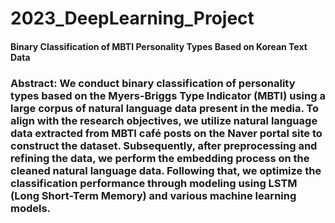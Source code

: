 # 2023_DeepLearning_Project

#### Binary Classification of MBTI Personality Types Based on Korean Text Data

### Abstract: We conduct binary classification of personality types based on the Myers-Briggs Type Indicator (MBTI) using a large corpus of natural language data present in the media. To align with the research objectives, we utilize natural language data extracted from MBTI café posts on the Naver portal site to construct the dataset. Subsequently, after preprocessing and refining the data, we perform the embedding process on the cleaned natural language data. Following that, we optimize the classification performance through modeling using LSTM (Long Short-Term Memory) and various machine learning models.







